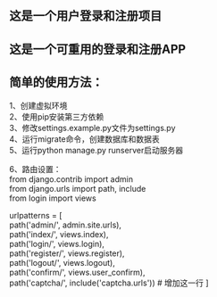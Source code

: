 ## 这是一个用户登录和注册项目
## 这是一个可重用的登录和注册APP

## 简单的使用方法：

1、创建虚拟环境\
2、使用pip安装第三方依赖\
3、修改settings.example.py文件为settings.py\
4、运行migrate命令，创建数据库和数据表\
5、运行python manage.py runserver启动服务器

6、路由设置：\
from django.contrib import admin\
from django.urls import path, include\
from login import views

urlpatterns = [\
    path('admin/', admin.site.urls),\
    path('index/', views.index),\
    path('login/', views.login),\
    path('register/', views.register),\
    path('logout/', views.logout),\
    path('confirm/', views.user_confirm),\
    path('captcha/', include('captcha.urls'))   # 增加这一行
]